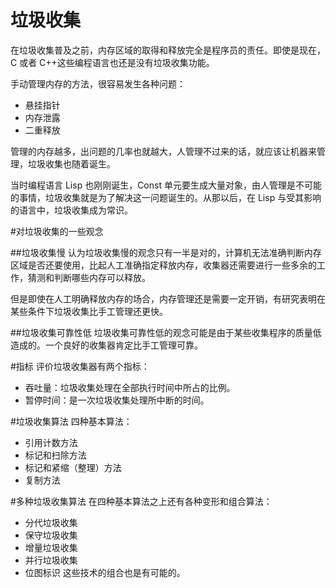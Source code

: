 垃圾收集
=======

在垃圾收集普及之前，内存区域的取得和释放完全是程序员的责任。即使是现在，C 或者 C++这些编程语言也还是没有垃圾收集功能。

手动管理内存的方法，很容易发生各种问题：

- 悬挂指针
- 内存泄露
- 二重释放

管理的内存越多，出问题的几率也就越大，人管理不过来的话，就应该让机器来管理，垃圾收集也随着诞生。

当时编程语言 Lisp 也刚刚诞生，Const 单元要生成大量对象，由人管理是不可能的事情，垃圾收集就是为了解决这一问题诞生的。从那以后，在 Lisp 与受其影响的语言中，垃圾收集成为常识。

#对垃圾收集的一些观念

##垃圾收集慢
认为垃圾收集慢的观念只有一半是对的，计算机无法准确判断内存区域是否还要使用，比起人工准确指定释放内存，收集器还需要进行一些多余的工作，猜测和判断哪些内存可以释放。

但是即使在人工明确释放内存的场合，内存管理还是需要一定开销，有研究表明在某些条件下垃圾收集比手工管理还更快。

##垃圾收集可靠性低
垃圾收集可靠性低的观念可能是由于某些收集程序的质量低造成的。一个良好的收集器肯定比手工管理可靠。

#指标
评价垃圾收集器有两个指标：

- 吞吐量：垃圾收集处理在全部执行时间中所占的比例。
- 暂停时间：是一次垃圾收集处理所中断的时间。

#垃圾收集算法
四种基本算法：

- 引用计数方法
- 标记和扫除方法
- 标记和紧缩（整理）方法
- 复制方法

#多种垃圾收集算法
在四种基本算法之上还有各种变形和组合算法：

- 分代垃圾收集
- 保守垃圾收集
- 增量垃圾收集
- 并行垃圾收集
- 位图标识
这些技术的组合也是有可能的。




